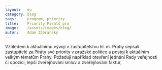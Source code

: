 ```yaml
---
layout:   eu
category: blog
tags:     program, priority
title:    Priority Pirátů pro 
image:    /assets/images/blog/
autor:    Adam Zábranský
---
```


Vzhledem k aktuálnímu vývoji v zastupitelstvu hl. m. Prahy sepsali zastupitelé za Piráty své priority v pražské politice a postoj k aktuálním velkým tématům Prahy. Požadují například otevření jednání Rady veřejnosti či opozici, lepší zveřejňování smluv a zveřejňování faktur, 